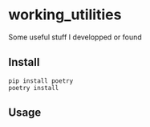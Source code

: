 # working_utilities

Some useful stuff I developped or found


## Install

    pip install poetry
    poetry install

## Usage